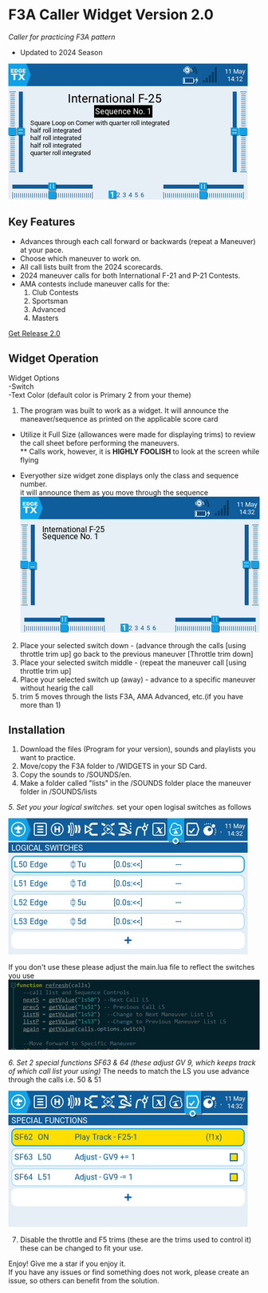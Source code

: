 F3A Caller Widget Version 2.0
===========
*Caller for practicing F3A pattern*   
* Updated to 2024 Season   
   
![Screenshot](Screenshots/p-21.png)     

Key Features
----------------
* Advances through each call forward or backwards (repeat a Maneuver) at your pace.   
* Choose which maneuver to work on.   
* All call lists built from the 2024 scorecards.     
* 2024 maneuver calls for both International F-21 and P-21 Contests.  
* AMA contests include maneuver calls for the:  
  1. Club Contests   
  2. Sportsman   
  3. Advanced   
  4. Masters
     
[Get Release 2.0](https://github.com/jrwieland/F3A/releases/tag/v2.0) 


## Widget Operation


Widget Options    
-Switch     
-Text Color (default color is Primary 2 from your theme)  

1.  The program was built to work as a widget.  It will announce the maneaver/sequence as printed on the applicable score card     
   
- Utilize it Full Size (allowances were made for displaying trims) to review the call sheet before performing the maneuvers.     
** Calls work, however, it is **HIGHLY FOOLISH** to look at the screen while flying    
    
- Everyother size widget zone displays only the class and sequence number.     
  it will announce them as you move through the sequence    
     ![Screenshot](Screenshots/f25.png)    
     
2. Place your selected switch down - (advance through the calls [using throttle trim up] go back to the previous maneuver [Throttle trim down]     
3. Place your selected switch middle - (repeat the maneuver call [using throttle trim up]     
4. Place your selected switch up (away)  - advance to a specific maneuver without hearig the call     
5. trim 5 moves through the lists F3A, AMA Advanced, etc.(if you have more than 1)    

Installation
-------------
1.  Download the files (Program for your version), sounds and playlists you want to practice.
2.  Move/copy the F3A folder to /WIDGETS in your SD Card.
3.  Copy the sounds to /SOUNDS/en.   
4.  Make a folder called "lists" in the /SOUNDS folder   place the maneuver folder in /SOUNDS/lists
   
*5.  Set you your logical switches.* 
set your open logisal switches as follows 
   
![Companion LS](Screenshots/compls.PNG)     

If you don't use these please adjust the main.lua file to reflect the switches you use    
![Refresh](Screenshots/refresh.PNG)    

*6.  Set 2 special functions SF63 & 64 (these adjust GV 9, which keeps track of which call list your using)*   The needs to match the LS you use advance through the calls i.e. 50 & 51
    
![Companion SF](Screenshots/compsf.PNG)      
  
7.  Disable the throttle and F5 trims (these are the trims used to control it) these can be changed to fit your use. 

   
Enjoy!  Give me a star if you enjoy it.   
If you have any issues or find something does not work, please create an issue, so others can benefit from the solution.
